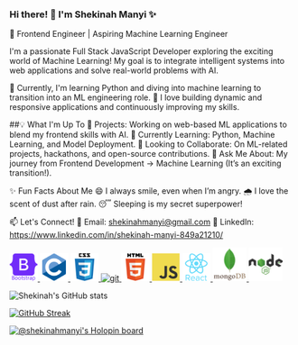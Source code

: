 ### Hi there! 👋 I'm Shekinah Manyi ✨
🚀 Frontend Engineer | Aspiring Machine Learning Engineer

I'm a passionate Full Stack JavaScript Developer exploring the exciting world of Machine Learning! My goal is to integrate intelligent systems into web applications and solve real-world problems with AI.

🔹 Currently, I'm learning Python and diving into machine learning to transition into an ML engineering role.
🔹 I love building dynamic and responsive applications and continuously improving my skills.

##💡 What I'm Up To
🔭 Projects: Working on web-based ML applications to blend my frontend skills with AI.
🌱 Currently Learning: Python, Machine Learning, and Model Deployment.
👯 Looking to Collaborate: On ML-related projects, hackathons, and open-source contributions.
💬 Ask Me About: My journey from Frontend Development → Machine Learning (It’s an exciting transition!).

✨ Fun Facts About Me
😄 I always smile, even when I’m angry.
🌧️ I love the scent of dust after rain.
😴 Sleeping is my secret superpower!

📫 Let's Connect!
📧 Email: shekinahmanyi@gmail.com
💼 LinkedIn: https://www.linkedin.com/in/shekinah-manyi-849a21210/

<p align="left"> <a href="https://getbootstrap.com" target="_blank" rel="noreferrer"> <img src="https://raw.githubusercontent.com/devicons/devicon/master/icons/bootstrap/bootstrap-plain-wordmark.svg" alt="bootstrap" width="50" height="50"/> </a> <a href="https://www.cprogramming.com/" target="_blank" rel="noreferrer"> <img src="https://raw.githubusercontent.com/devicons/devicon/master/icons/c/c-original.svg" alt="c" width="50" height="50"/> </a> <a href="https://www.w3schools.com/css/" target="_blank" rel="noreferrer"> <img src="https://raw.githubusercontent.com/devicons/devicon/master/icons/css3/css3-original-wordmark.svg" alt="css3" width="50" height="50"/> </a> <a href="https://git-scm.com/" target="_blank" rel="noreferrer"> <img src="https://www.vectorlogo.zone/logos/git-scm/git-scm-icon.svg" alt="git" width="50" height="50"/> </a> <a href="https://www.w3.org/html/" target="_blank" rel="noreferrer"> <img src="https://raw.githubusercontent.com/devicons/devicon/master/icons/html5/html5-original-wordmark.svg" alt="html5" width="50" height="50"/> </a> <a href="https://developer.mozilla.org/en-US/docs/Web/JavaScript" target="_blank" rel="noreferrer"> <img src="https://raw.githubusercontent.com/devicons/devicon/master/icons/javascript/javascript-original.svg" alt="javascript" width="50" height="50"/> </a> <a
<a href="https://reactjs.org/" target="_blank" rel="noreferrer"> <img 
src="https://raw.githubusercontent.com/devicons/devicon/master/icons/react/react-original-wordmark.svg" alt="react" width="50" height="50"/> </a>
<a href="https://www.mongodb.com/" target="_blank" rel="noreferrer"> <img src="https://raw.githubusercontent.com/devicons/devicon/master/icons/mongodb/mongodb-original-wordmark.svg" alt="mongodb" width="60" height="60"/> </a>    <a href="https://nodejs.org" target="_blank" rel="noreferrer"> <img src="https://raw.githubusercontent.com/devicons/devicon/master/icons/nodejs/nodejs-original-wordmark.svg" alt="nodejs" width="60" height="60"/> </a>
</p>

![Shekinah's GitHub stats](https://github-readme-stats.vercel.app/api?username=shekinahmanyi&show_icons=true&theme=black)

[![GitHub Streak](https://streak-stats.demolab.com/?user=shekinahmanyi&theme=dark)](https://git.io/streak-stats)

[![@shekinahmanyi's Holopin board](https://holopin.io/api/user/board?user=shekinahmanyi)](https://holopin.io/@shekinahmanyi)



